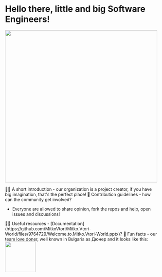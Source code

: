 # Hello there, little and big Software Engineers! 
<img src="file:///C:/Users/PC-Admin/Pictures/giphy%20(2).gif" width="500px" height="500px">

🙋‍♀️ A short introduction - our organization is a project creator, if you have big imagination, that's the perfect place!
🌈 Contribution guidelines - how can the community get involved?
<ul><li>Everyone are allowed to share opinion, fork the repos and help, open issues and discussions!</li></ul>
👩‍💻 Useful resources - [Documentation](https://github.com/MitkoVtori/Mitko.Vtori-World/files/9764729/Welcome.to.Mitko.Vtori-World.pptx)?
🍿 Fun facts - our team love doner, well known in Bulgaria as Дюнер and it looks like this: <img src="https://user-images.githubusercontent.com/112943652/195544018-11a42f2e-3728-4596-88e7-aeaea8a74b2d.png" style="width: 100px; margin: 0" />
